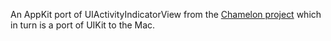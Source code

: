 An AppKit port of UIActivityIndicatorView from the [Chamelon project](https://github.com/BigZaphod/Chameleon) which in turn is a port of UIKit to the Mac.
